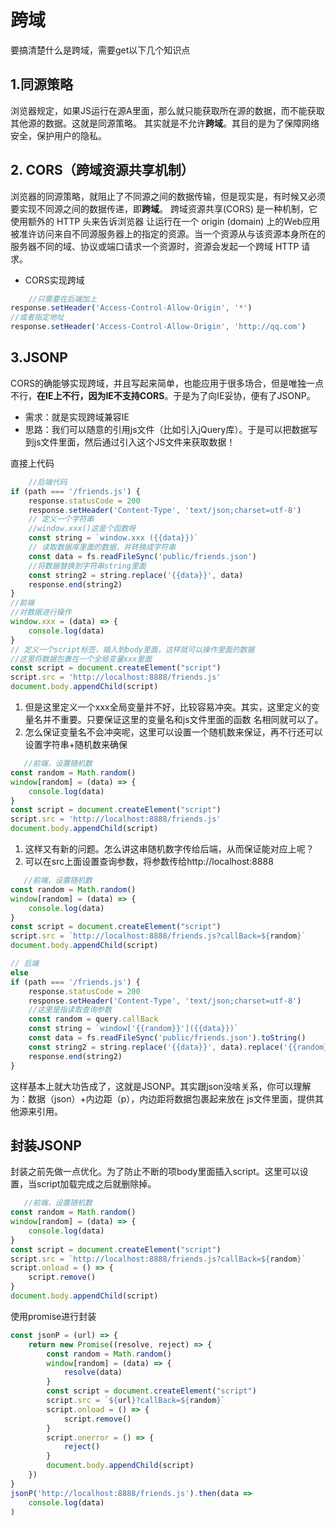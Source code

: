 # 跨域

要搞清楚什么是跨域，需要get以下几个知识点

## 1.同源策略

浏览器规定，如果JS运行在源A里面，那么就只能获取所在源的数据，而不能获取其他源的数据。这就是同源策略。 其实就是不允许**跨域**。其目的是为了保障网络安全，保护用户的隐私。

## 2. CORS（跨域资源共享机制）

浏览器的同源策略，就阻止了不同源之间的数据传输，但是现实是，有时候又必须要实现不同源之间的数据传递，即**跨域**。 跨域资源共享(CORS) 是一种机制，它使用额外的 HTTP 头来告诉浏览器 让运行在一个 origin (domain)
上的Web应用被准许访问来自不同源服务器上的指定的资源。当一个资源从与该资源本身所在的服务器不同的域、协议或端口请求一个资源时，资源会发起一个跨域 HTTP 请求。

* CORS实现跨域

```javascript
    //只需要在后端加上
response.setHeader('Access-Control-Allow-Origin', '*')
//或者指定地址    
response.setHeader('Access-Control-Allow-Origin', 'http://qq.com')
```

## 3.JSONP

CORS的确能够实现跨域，并且写起来简单，也能应用于很多场合，但是唯独一点不行，**在IE上不行，因为IE不支持CORS**。于是为了向IE妥协，便有了JSONP。

* 需求：就是实现跨域兼容IE
* 思路：我们可以随意的引用js文件（比如引入jQuery库）。于是可以把数据写到js文件里面，然后通过引入这个JS文件来获取数据！

直接上代码

```javascript
    //后端代码
if (path === '/friends.js') {
    response.statusCode = 200
    response.setHeader('Content-Type', 'text/json;charset=utf-8')
    // 定义一个字符串
    //window.xxx()这是个函数呀
    const string = `window.xxx ({{data}})`
    // 读取数据库里面的数据，并转换成字符串
    const data = fs.readFileSync('public/friends.json')
    //将数据替换到字符串string里面
    const string2 = string.replace('{{data}}', data)
    response.end(string2)
}
//前端
//对数据进行操作
window.xxx = (data) => {
    console.log(data)
}
// 定义一个script标签，插入到body里面，这样就可以操作里面的数据
//这里将数据包裹在一个全局变量xxx里面
const script = document.createElement("script")
script.src = 'http://localhost:8888/friends.js'
document.body.appendChild(script)
```

1. 但是这里定义一个xxx全局变量并不好，比较容易冲突。其实，这里定义的变量名并不重要。只要保证这里的变量名和js文件里面的函数 名相同就可以了。
2. 怎么保证变量名不会冲突呢，这里可以设置一个随机数来保证，再不行还可以设置字符串+随机数来确保

```javascript
   //前端，设置随机数
const random = Math.random()
window[random] = (data) => {
    console.log(data)
}
const script = document.createElement("script")
script.src = 'http://localhost:8888/friends.js'
document.body.appendChild(script)
```

1. 这样又有新的问题。怎么讲这串随机数字传给后端，从而保证能对应上呢？
2. 可以在src上面设置查询参数，将参数传给http://localhost:8888

```javascript
   //前端，设置随机数
const random = Math.random()
window[random] = (data) => {
    console.log(data)
}
const script = document.createElement("script")
script.src = `http://localhost:8888/friends.js?callBack=${random}`
document.body.appendChild(script)

// 后端
else
if (path === '/friends.js') {
    response.statusCode = 200
    response.setHeader('Content-Type', 'text/json;charset=utf-8')
    //这里是指读取查询参数
    const random = query.callBack
    const string = `window['{{random}}']({{data}})`
    const data = fs.readFileSync('public/friends.json').toString()
    const string2 = string.replace('{{data}}', data).replace('{{random}}', random)
    response.end(string2)
}
```

这样基本上就大功告成了，这就是JSONP。其实跟json没啥关系，你可以理解为：数据（json）+内边距（p），内边距将数据包裹起来放在 js文件里面，提供其他源来引用。

## 封装JSONP

封装之前先做一点优化。为了防止不断的项body里面插入script。这里可以设置，当script加载完成之后就删除掉。

```javascript
   //前端，设置随机数
const random = Math.random()
window[random] = (data) => {
    console.log(data)
}
const script = document.createElement("script")
script.src = `http://localhost:8888/friends.js?callBack=${random}`
script.onload = () => {
    script.remove()
}
document.body.appendChild(script)
```

使用promise进行封装

```javascript
const jsonP = (url) => {
    return new Promise((resolve, reject) => {
        const random = Math.random()
        window[random] = (data) => {
            resolve(data)
        }
        const script = document.createElement("script")
        script.src = `${url}?callBack=${random}`
        script.onload = () => {
            script.remove()
        }
        script.onerror = () => {
            reject()
        }
        document.body.appendChild(script)
    })
}
jsonP('http://localhost:8888/friends.js').then(data =>
    console.log(data)
)
```
